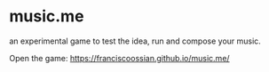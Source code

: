 # music.me
an experimental game to test the idea, run and compose your music.

Open the game: https://franciscoossian.github.io/music.me/
